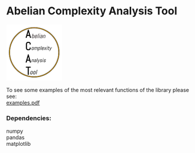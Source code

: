 # Abelian Complexity Analysis Tool 

![ACAT](https://github.com/paoloearth/acat/blob/master/logo_small.png)

To see some examples of the most relevant functions of the library please see: <br />
[examples.pdf](https://github.com/paoloearth/acat/blob/master/examples.pdf) 

### Dependencies:<br />
numpy <br />
pandas <br />
matplotlib <br />


